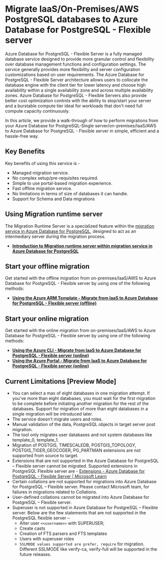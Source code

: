 # Migrate IaaS/On-Premises/AWS PostgreSQL databases to Azure Database for PostgreSQL - Flexible server

Azure Database for PostgreSQL - Flexible Server is a fully managed database service designed to provide more granular control and flexibility over database management functions and configuration settings. The service generally provides more flexibility and server configuration customizations based on user requirements. The Azure Database for PostgreSQL - Flexible Server architecture allows users to collocate the database engine with the client tier for lower latency and choose high availability within a single availability zone and across multiple availability zones. Azure Database for PostgreSQL - Flexible Servers also provide better cost optimization controls with the ability to stop/start your server and a burstable compute tier ideal for workloads that don't need full compute capacity continuously.

In this article, we provide a walk-through of how to perform migrations from your Azure Database for PostgreSQL-Single server/on-premises/IaaS/AWS to Azure Database for PostgreSQL - Flexible server in simple, efficient and a hassle-free way.


## Key Benefits
Key benefits of using this service is -  

* Managed migration service.
* No complex setup/pre-requisites required.
* Simple to use portal-based migration experience.
* Fast offline migration service.
* No limitations in terms of size of databases it can handle.
* Support for Schema and Data migrations

## Using Migration runtime server

The Migration Runtime Server is a specialized feature within the [migration service in Azure Database for PostgreSQL](https://learn.microsoft.com/en-us/azure/postgresql/migrate/migration-service/concepts-migration-service-postgresql), designed to act as an intermediary server during the migration process.

- [**Introduction to Migration runtime server within migration service in Azure Database for PostgreSQL**](migration-service-Azure-DB-PostgreSQL/Migration-Runtime-Server/overview.md)

## Start your offline migration

Get started with the offline migration from on-premises/IaaS/AWS to Azure Database for PostgreSQL - Flexible server by using one of the following methods:

- [**Using the Azure ARM Template - Migrate from IaaS to Azure Database for PostgreSQL - Flexible server (offline)**](migration-service-Azure-DB-PostgreSQL/Offline-Migrations/IaaS-to-Flexible-offline-migration-using-ARM-Template.md)

## Start your online migration

Get started with the online migration from on-premises/IaaS/AWS to Azure Database for PostgreSQL - Flexible server by using one of the following methods:

- [**Using the Azure CLI - Migrate from IaaS to Azure Database for PostgreSQL - Flexible server (online)**](migration-service-Azure-DB-PostgreSQL/Online-Migrations/IaaS-to-Flexible-online-migration-using-cli.md)
- [**Using the Azure Portal - Migrate from IaaS to Azure Database for PostgreSQL - Flexible server (online)**](migration-service-Azure-DB-PostgreSQL/Online-Migrations/IaaS-to-Flexible-online-migration-using-portal.md)


## Current Limitations [Preview Mode]
* You can select a max of eight databases in one migration attempt. If you've more than eight databases, you must wait for the first migration to be complete before initiating another migration for the rest of the databases. Support for migration of more than eight databases in a single migration will be introduced later.
* The service doesn't migrate users and roles.
* Manual validation of the data, PostgreSQL objects in target server post migration.
* The tool only migrates user databases and not system databases like template_0, template_1.
* Migration of POSTGIS, TIMESCALEDB, POSTGIS_TOPOLOGY, POSTGIS_TIGER_GEOCODER, PG_PARTMAN extensions are not supported from source to target. 
* Extensions that are not supported in the Azure Database for PostgreSQL – Flexible server cannot be migrated. Supported extensions in PostgreSQL Flexible server are - [Extensions - Azure Database for PostgreSQL - Flexible Server | Microsoft Learn](https://learn.microsoft.com/en-us/azure/postgresql/flexible-server/concepts-extensions)
* Certain collations are not supported for migrations into Azure Database for PostgreSQL – Flexible server. Please contact Microsoft team, for failures in migrations related to Collations.
* User-defined collations cannot be migrated into Azure Database for PostgreSQL – Flexible server.
* Superuser is not supported in Azure Database for PostgreSQL – Flexible server. Below are the few statements that are not supported in the PostgreSQL flexible server – 
    * Alter user `<<username>>` with SUPERUSER;
    * Create casts
    * Creation of FTS parsers and FTS templates
    * Users with superuser roles
    * `SSLMODE values supported are prefer, require` for migration. Different SSLMODE like verify-ca, verify-full will be supported in the future releases.
